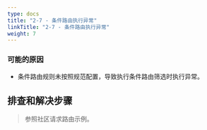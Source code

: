```yaml
---
type: docs
title: "2-7 - 条件路由执行异常"
linkTitle: "2-7 - 条件路由执行异常"
weight: 7
---
```


### 可能的原因

* 条件路由规则未按照规范配置，导致执行条件路由筛选时执行异常。

## 排查和解决步骤
> 参照社区请求路由示例。



